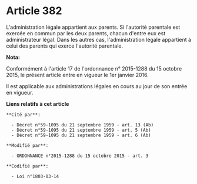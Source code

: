 # Article 382

L'administration légale appartient aux parents. Si l'autorité parentale est exercée en commun par les deux parents, chacun
d'entre eux est administrateur légal. Dans les autres cas, l'administration légale appartient à celui des parents qui exerce
l'autorité parentale.

**Nota:**

Conformément à l'article 17 de l'ordonnance n° 2015-1288 du 15 octobre 2015, le présent article entre en vigueur le 1er
janvier 2016.

Il est applicable aux administrations légales en cours au jour de son entrée en vigueur.

**Liens relatifs à cet article**

	**Cité par**:

	  - Décret n°59-1095 du 21 septembre 1959 - art. 13 (Ab)
	  - Décret n°59-1095 du 21 septembre 1959 - art. 5 (Ab)
	  - Décret n°59-1095 du 21 septembre 1959 - art. 6 (Ab)

	**Modifié par**:

	  - ORDONNANCE n°2015-1288 du 15 octobre 2015 - art. 3

	**Codifié par**:

	  - Loi n°1803-03-14
